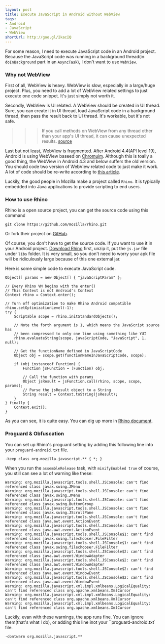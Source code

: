```yaml
---
layout: post
title: Execute JavaScript in Android without WebView
tags: 
- Android
- JavaScript
- WebView
shortUrl: http://goo.gl/IkacIQ
---
```


For some reason, I need to execute JavaScript code in an Android project. Because the JavaScript code was running in a background thread(in `doInBackground` part in an [`AsyncTask`](http://developer.android.com/reference/android/os/AsyncTask.html)), I don't want to use `WebView`.

### Why not WebView

First of all, WebView is heavy. WebView is slow, especially in a large/huge project. Plus, you need to add a lot of WebView related settings to just execute one code snippet. It's just simply not worth it.

Secondly, WebView is UI related. A WebView should be created in UI thread. Sure, you can create it in UI thread, load JavaScript code in a background thread, then pass the result back to UI thread. It's workable, but it's not safe.

>>> If you call methods on WebView from any thread other than your app's UI thread, it can cause unexpected results. [source](https://developer.android.com/guide/webapps/migrating.html#Threads)

Last but not least, WebView is fragmented. After Android 4.4(API level 19), Android is using WebView baseed on [Chromuim](http://www.chromium.org/Home). Although this is toally a good thing, the WebView in Android 4.3 and below suffers the old version. You should code two version of WebView related code to just make it work. A lot of code should be re-write according to [this article](https://developer.android.com/guide/webapps/migrating.html).

Luckily, the good people in Mozilla make a project called `Rhino`. It is typically embedded into Java applications to provide scripting to end users.


### How to use Rhino

Rhino is a open source project, you can get the source code using this command
```
git clone https://github.com/mozilla/rhino.git
```
Or fork their project on [GitHub](https://github.com/mozilla/rhino).

Of course, you don't have to get the source code. If you want to use it in your Android project. [Download Rhino](https://github.com/mozilla/rhino/releases/download/Rhino1_7R5_RELEASE/rhino1_7R5.zip) first, unzip it, put the `js.jar` file under `libs` folder. It is very small, so you don't need to worry your apk file will be ridiculously large because of this one external jar.

Here is some simple code to execute JavaScript code.

```
Object[] params = new Object[] { "javaScriptParam" };

// Every Rhino VM begins with the enter()
// This Context is not Android's Context
Context rhino = Context.enter();

// Turn off optimization to make Rhino Android compatible
rhino.setOptimizationLevel(-1);
try {
    Scriptable scope = rhino.initStandardObjects();
    
    // Note the forth argument is 1, which means the JavaScript source has
    // been compressed to only one line using something like YUI
    rhino.evaluateString(scope, javaScriptCode, "JavaScript", 1, null);
    
    // Get the functionName defined in JavaScriptCode
    Object obj = scope.get(functionNameInJavaScriptCode, scope);
    
    if (obj instanceof Function) {
        Function jsFunction = (Function) obj;
        
        // Call the function with params
        Object jsResult = jsFunction.call(rhino, scope, scope, params);
        // Parse the jsResult object to a String
        String result = Context.toString(jsResult);
    }
} finally {
    Context.exit();
}

```

As you can see, it is quite easy. You can dig up more in [Rhino document](https://developer.mozilla.org/en-US/docs/Rhino_documentation).


### Proguard & Obfuscation

You can set up Rhino's proguard setting by adding this following line into your `proguard-android.txt` file.

```
-keep class org.mozilla.javascript.** { *; }
```

When you run the `assembleRelease` task, with `minifyEnabled true` of course, you still can see a lot of warning like these:

```Warning: org.mozilla.javascript.tools.shell.JSConsole: can't find referenced class javax.swing.JMenu
Warning: org.mozilla.javascript.tools.shell.JSConsole: can't find referenced class javax.swing.JMenu
Warning: org.mozilla.javascript.tools.shell.JSConsole: can't find referenced class javax.swing.JMenu
Warning: org.mozilla.javascript.tools.shell.JSConsole: can't find referenced class javax.swing.ButtonGroup
Warning: org.mozilla.javascript.tools.shell.JSConsole: can't find referenced class javax.swing.JScrollPane
Warning: org.mozilla.javascript.tools.shell.JSConsole: can't find referenced class java.awt.event.ActionEvent
Warning: org.mozilla.javascript.tools.shell.JSConsole: can't find referenced class java.awt.event.ActionEvent
Warning: org.mozilla.javascript.tools.shell.JSConsole$1: can't find referenced class javax.swing.filechooser.FileFilter
Warning: org.mozilla.javascript.tools.shell.JSConsole$1: can't find referenced class javax.swing.filechooser.FileFilter
Warning: org.mozilla.javascript.tools.shell.JSConsole$2: can't find referenced class java.awt.event.WindowAdapter
Warning: org.mozilla.javascript.tools.shell.JSConsole$2: can't find referenced class java.awt.event.WindowAdapter
Warning: org.mozilla.javascript.tools.shell.JSConsole$2: can't find referenced class java.awt.event.WindowEvent
Warning: org.mozilla.javascript.tools.shell.JSConsole$2: can't find referenced class java.awt.event.WindowEvent
Warning: org.mozilla.javascript.xml.impl.xmlbeans.LogicalEquality: can't find referenced class org.apache.xmlbeans.XmlCursor
Warning: org.mozilla.javascript.xml.impl.xmlbeans.LogicalEquality: can't find referenced class org.apache.xmlbeans.XmlCursor
Warning: org.mozilla.javascript.xml.impl.xmlbeans.LogicalEquality: can't find referenced class org.apache.xmlbeans.XmlCursor
```

Luckily, evan with these warnings, the app runs fine. You can ignore them(that's what I do), or adding this line inot your ``proguard-android.txt` file.

```
-dontwarn org.mozilla.javascript.**
```
